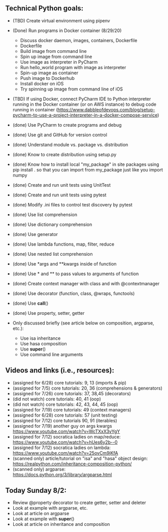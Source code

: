 ## Technical Python goals:
- (TBD) Create virtual environment using pipenv
- (Done) Run programs in Docker container (8/29/20)
    - Discuss docker daemon, images, containers, Dockerfile
    - Dockerfile
    - Build image from command line
    - Spin up image from command line
    - Use image as interpreter in PyCharm
    - Run hello_world program with image as interpreter
    - Spin-up image as container
    - Push image to Dockerhub
    - Install docker on  iOS
    - Try spinning up image from command line of iOS

- (TBD) If using Docker, connect PyCharm IDE to Python interpreter running in the Docker container (or on AWS instance) to debug code running in container (https://www.dabbleofdevops.com/blog/setup-pycharm-to-use-a-project-interpreter-in-a-docker-compose-service)
- (done) Use PyCharm to create programs and debug
- (done) Use git and GitHub for version control
- (done) Understand module vs. package vs. distribution
- (done) Know to create distribution using setup.py
- (done) Know how to install local "my_package" in site packages using pip install . so that you can import from my_package just like you import numpy
- (done) Create and run unit tests using UnitTest
- (done) Create and run unit tests using pytest
- (done) Modify .ini files to control test discovery by pytest
- (done) Use list comprehension
- (done) Use dictionary comprehension
- (done) Use generator
- (done) Use lambda functions, map, filter, reduce
- (done) Use nested list comprehension
- (done) Use *args and **kwargs inside of function
- (done) Use * and ** to pass values to arguments of function
- (done) Create context manager with class and with @contextmanager
- (done) Use decorator (function, class, @wraps, functools)
- (done) Use __call__()
- (done) Use property, setter, getter
- Only discussed briefly (see article below on composition, argparse, etc.):
    - Use isa inheritance
    - Use hasa composition
    - Use __super__()
    - Use command line arguments

## Videos and links (i.e., resources):
- (assigned for 6/28) core tutorials: 9, 13  (imports & pip)
- (assigned for 7/5)  core tutorials:  20, 36 (comprehensions & generators)
- (assigned for 7/26) core tutorials:  37, 38,45 (decorators)
- (did not watch) core tutorials:  40, 41 (oop)
- (did not watch) core tutorials:  42, 43, 44, 45 (oop)
- (assigned for 7/19) core tutorials:  49 (context managers)
- (assigned for 6/28) core tutorials:  57 (unit testing)
- (assigned for 7/12)  core tutorials 90, 91 (iterables)
- (assigned for 7/19) another guy on args kwargs https://www.youtube.com/watch?v=WcTXxX3vYgY
- (assigned for 7/12) socratica ladies on map/reduce:  https://www.youtube.com/watch?v=hUes6y2b--0
- (assigned for 7/12) socratica ladies on lambda:  https://www.youtube.com/watch?v=25ovCm9jKfA
- (scanned only) article/tutorial on "isa" and "hasa" object design:  https://realpython.com/inheritance-composition-python/
- (scanned only) argparse:  https://docs.python.org/3/library/argparse.html

## Today Sunday 8/2:
- Review @property decorator to create getter, setter and deleter
- Look at example with argparse, etc.
- Look at article on argparse
- Look at example with __super__()
- Look at article on inheritance and composition
